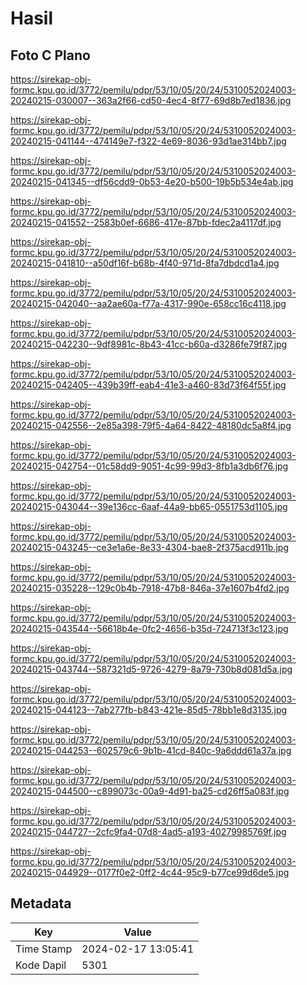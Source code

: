 # Hasil

## Foto C Plano

https://sirekap-obj-formc.kpu.go.id/3772/pemilu/pdpr/53/10/05/20/24/5310052024003-20240215-030007--363a2f66-cd50-4ec4-8f77-69d8b7ed1836.jpg

https://sirekap-obj-formc.kpu.go.id/3772/pemilu/pdpr/53/10/05/20/24/5310052024003-20240215-041144--474149e7-f322-4e69-8036-93d1ae314bb7.jpg

https://sirekap-obj-formc.kpu.go.id/3772/pemilu/pdpr/53/10/05/20/24/5310052024003-20240215-041345--df56cdd9-0b53-4e20-b500-19b5b534e4ab.jpg

https://sirekap-obj-formc.kpu.go.id/3772/pemilu/pdpr/53/10/05/20/24/5310052024003-20240215-041552--2583b0ef-6686-417e-87bb-fdec2a4117df.jpg

https://sirekap-obj-formc.kpu.go.id/3772/pemilu/pdpr/53/10/05/20/24/5310052024003-20240215-041810--a50df16f-b68b-4f40-971d-8fa7dbdcd1a4.jpg

https://sirekap-obj-formc.kpu.go.id/3772/pemilu/pdpr/53/10/05/20/24/5310052024003-20240215-042040--aa2ae60a-f77a-4317-990e-658cc16c4118.jpg

https://sirekap-obj-formc.kpu.go.id/3772/pemilu/pdpr/53/10/05/20/24/5310052024003-20240215-042230--9df8981c-8b43-41cc-b60a-d3286fe79f87.jpg

https://sirekap-obj-formc.kpu.go.id/3772/pemilu/pdpr/53/10/05/20/24/5310052024003-20240215-042405--439b39ff-eab4-41e3-a460-83d73f64f55f.jpg

https://sirekap-obj-formc.kpu.go.id/3772/pemilu/pdpr/53/10/05/20/24/5310052024003-20240215-042556--2e85a398-79f5-4a64-8422-48180dc5a8f4.jpg

https://sirekap-obj-formc.kpu.go.id/3772/pemilu/pdpr/53/10/05/20/24/5310052024003-20240215-042754--01c58dd9-9051-4c99-99d3-8fb1a3db6f76.jpg

https://sirekap-obj-formc.kpu.go.id/3772/pemilu/pdpr/53/10/05/20/24/5310052024003-20240215-043044--39e136cc-6aaf-44a9-bb65-0551753d1105.jpg

https://sirekap-obj-formc.kpu.go.id/3772/pemilu/pdpr/53/10/05/20/24/5310052024003-20240215-043245--ce3e1a6e-8e33-4304-bae8-2f375acd911b.jpg

https://sirekap-obj-formc.kpu.go.id/3772/pemilu/pdpr/53/10/05/20/24/5310052024003-20240215-035228--129c0b4b-7918-47b8-846a-37e1607b4fd2.jpg

https://sirekap-obj-formc.kpu.go.id/3772/pemilu/pdpr/53/10/05/20/24/5310052024003-20240215-043544--56618b4e-0fc2-4656-b35d-724713f3c123.jpg

https://sirekap-obj-formc.kpu.go.id/3772/pemilu/pdpr/53/10/05/20/24/5310052024003-20240215-043744--587321d5-9726-4279-8a79-730b8d081d5a.jpg

https://sirekap-obj-formc.kpu.go.id/3772/pemilu/pdpr/53/10/05/20/24/5310052024003-20240215-044123--7ab277fb-b843-421e-85d5-78bb1e8d3135.jpg

https://sirekap-obj-formc.kpu.go.id/3772/pemilu/pdpr/53/10/05/20/24/5310052024003-20240215-044253--602579c6-9b1b-41cd-840c-9a6ddd61a37a.jpg

https://sirekap-obj-formc.kpu.go.id/3772/pemilu/pdpr/53/10/05/20/24/5310052024003-20240215-044500--c899073c-00a9-4d91-ba25-cd26ff5a083f.jpg

https://sirekap-obj-formc.kpu.go.id/3772/pemilu/pdpr/53/10/05/20/24/5310052024003-20240215-044727--2cfc9fa4-07d8-4ad5-a193-40279985769f.jpg

https://sirekap-obj-formc.kpu.go.id/3772/pemilu/pdpr/53/10/05/20/24/5310052024003-20240215-044929--0177f0e2-0ff2-4c44-95c9-b77ce99d6de5.jpg


## Metadata

| Key        | Value               |
| ---------- | ------------------- |
| Time Stamp | 2024-02-17 13:05:41 |
| Kode Dapil | 5301                |



